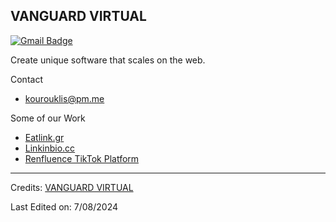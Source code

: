 ## VANGUARD VIRTUAL
[![Gmail Badge](https://img.shields.io/badge/-Gmail-c14438?style=flat-square&logo=Gmail&logoColor=white&link=mailto:kourouklis.personal@gmail.com)](mailto:kourouklis@pm.me)

Create unique software that scales on the web.

Contact
- [kourouklis@pm.me](mailto:kourouklis@pm.me)

Some of our Work
- [Eatlink.gr](https://eatlink.gr)
- [Linkinbio.cc](https://linkinbio.cc)
- [Renfluence TikTok Platform](https://renfluence.com)

----
Credits: [VANGUARD VIRTUAL](https://github.com/Rascaal)

Last Edited on: 7/08/2024
